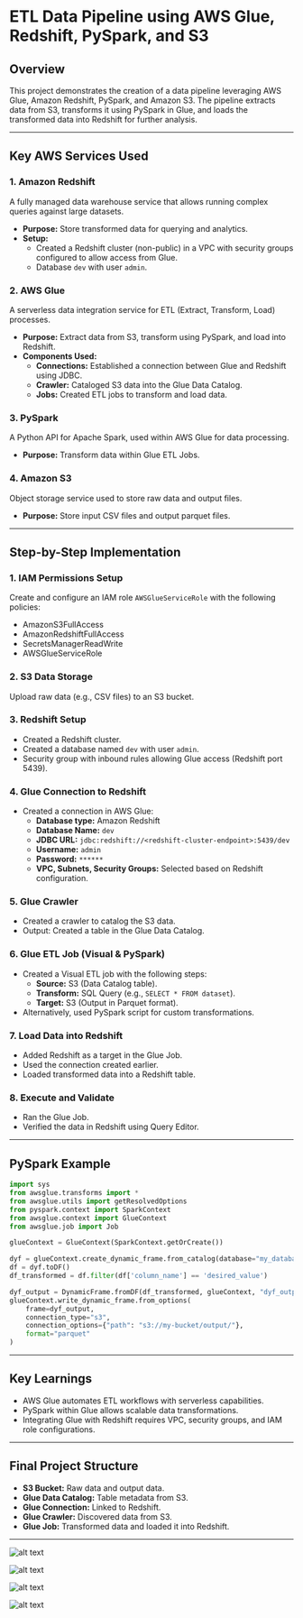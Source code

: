 # ETL Data Pipeline using AWS Glue, Redshift, PySpark, and S3

## Overview
This project demonstrates the creation of a data pipeline leveraging AWS Glue, Amazon Redshift, PySpark, and Amazon S3. The pipeline extracts data from S3, transforms it using PySpark in Glue, and loads the transformed data into Redshift for further analysis.

---

## Key AWS Services Used

### 1. Amazon Redshift
A fully managed data warehouse service that allows running complex queries against large datasets.

- **Purpose:** Store transformed data for querying and analytics.
- **Setup:**
  - Created a Redshift cluster (non-public) in a VPC with security groups configured to allow access from Glue.
  - Database `dev` with user `admin`.

### 2. AWS Glue
A serverless data integration service for ETL (Extract, Transform, Load) processes.

- **Purpose:** Extract data from S3, transform using PySpark, and load into Redshift.
- **Components Used:**
  - **Connections:** Established a connection between Glue and Redshift using JDBC.
  - **Crawler:** Cataloged S3 data into the Glue Data Catalog.
  - **Jobs:** Created ETL jobs to transform and load data.

### 3. PySpark
A Python API for Apache Spark, used within AWS Glue for data processing.

- **Purpose:** Transform data within Glue ETL Jobs.

### 4. Amazon S3
Object storage service used to store raw data and output files.

- **Purpose:** Store input CSV files and output parquet files.

---

## Step-by-Step Implementation

### 1. IAM Permissions Setup
Create and configure an IAM role `AWSGlueServiceRole` with the following policies:
- AmazonS3FullAccess
- AmazonRedshiftFullAccess
- SecretsManagerReadWrite
- AWSGlueServiceRole

### 2. S3 Data Storage
Upload raw data (e.g., CSV files) to an S3 bucket.

### 3. Redshift Setup
- Created a Redshift cluster.
- Created a database named `dev` with user `admin`.
- Security group with inbound rules allowing Glue access (Redshift port 5439).

### 4. Glue Connection to Redshift
- Created a connection in AWS Glue:
  - **Database type:** Amazon Redshift
  - **Database Name:** `dev`
  - **JDBC URL:** `jdbc:redshift://<redshift-cluster-endpoint>:5439/dev`
  - **Username:** `admin`
  - **Password:** `******`
  - **VPC, Subnets, Security Groups:** Selected based on Redshift configuration.

### 5. Glue Crawler
- Created a crawler to catalog the S3 data.
- Output: Created a table in the Glue Data Catalog.

### 6. Glue ETL Job (Visual & PySpark)
- Created a Visual ETL job with the following steps:
  - **Source:** S3 (Data Catalog table).
  - **Transform:** SQL Query (e.g., `SELECT * FROM dataset`).
  - **Target:** S3 (Output in Parquet format).
- Alternatively, used PySpark script for custom transformations.

### 7. Load Data into Redshift
- Added Redshift as a target in the Glue Job.
- Used the connection created earlier.
- Loaded transformed data into a Redshift table.

### 8. Execute and Validate
- Ran the Glue Job.
- Verified the data in Redshift using Query Editor.

---

## PySpark Example
```python
import sys
from awsglue.transforms import *
from awsglue.utils import getResolvedOptions
from pyspark.context import SparkContext
from awsglue.context import GlueContext
from awsglue.job import Job

glueContext = GlueContext(SparkContext.getOrCreate())

dyf = glueContext.create_dynamic_frame.from_catalog(database="my_database", table_name="my_table")
df = dyf.toDF()
df_transformed = df.filter(df['column_name'] == 'desired_value')

dyf_output = DynamicFrame.fromDF(df_transformed, glueContext, "dyf_output")
glueContext.write_dynamic_frame.from_options(
    frame=dyf_output,
    connection_type="s3",
    connection_options={"path": "s3://my-bucket/output/"},
    format="parquet"
)
```

---

## Key Learnings
- AWS Glue automates ETL workflows with serverless capabilities.
- PySpark within Glue allows scalable data transformations.
- Integrating Glue with Redshift requires VPC, security groups, and IAM role configurations.

---

## Final Project Structure
- **S3 Bucket:** Raw data and output data.
- **Glue Data Catalog:** Table metadata from S3.
- **Glue Connection:** Linked to Redshift.
- **Glue Crawler:** Discovered data from S3.
- **Glue Job:** Transformed data and loaded it into Redshift.

---
![alt text](<Screenshot 2025-02-14 232340.png>)

![alt text](<Screenshot 2025-02-14 232107.png>)

![alt text](<Screenshot 2025-02-14 232237.png>)

![alt text](<Screenshot 2025-02-14 232803.png>)

